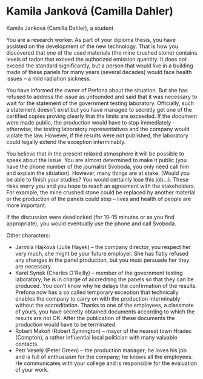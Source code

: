 # Kamila Janková (Camilla Dahler)

Kamila Janková (Camilla Dahler), a student

You are a research worker. As part of your diploma thesis, you have assisted on the development of the new technology. That is how you discovered that one of the used materials (the mine crushed stone) contains levels of radon that exceed the authorized emission quantity. It does not exceed the standard significantly, but a person that would live in a building made of these panels for many years (several decades) would face health issues – a mild radiation sickness.

You have informed the owner of Prefona about the situation. But she has refused to address the issue as unfounded and said that it was necessary to wait for the statement of the government testing laboratory. Officially, such a statement doesn’t exist but you have managed to secretly get one of the certified copies proving clearly that the limits are exceeded. If the document were made public, the production would have to stop immediately – otherwise, the testing laboratory representatives and the company would violate the law. However, if the results were not published, the laboratory could legally extend the exception interminably.

You believe that in the present relaxed atmosphere it will be possible to speak about the issue. You are almost determined to make it public (you have the phone number of the journalist Svoboda, you only need call him and explain the situation). However, many things are at stake. (Would you be able to finish your studies? You would certainly lose this job...). These risks worry you and you hope to reach an agreement with the stakeholders. For example, the mine crushed stone could be replaced by another material or the production of the panels could stop – lives and health of people are more important.

If the discussion were deadlocked (for 10–15 minutes or as you find appropriate), you would eventually use the phone and call Svoboda.

Other characters:

- Jarmila Hájková (Julie Hayek) – the company director, you respect her very much, she might be your future employer. She has flatly refused any changes in the panel production, but you must persuade her they are necessary.
- Karel Synek (Charles O'Reilly) – member of the government testing laboratory; he is in charge of accrediting the panels so that they can be produced. You don’t know why he delays the confirmation of the results. Prefona now has a so called temporary exception that technically enables the company to carry on with the production interminably without the accreditation. Thanks to one of the employees, a classmate of yours, you have secretly obtained documents according to which the results are not OK. After the publication of these documents the production would have to be terminated.
- Robert Makoň (Robert Symington) – mayor of the nearest town Hradec (Compton), a rather influential local politician with many valuable contacts.
- Petr Veselý (Peter Green) – the production manager; he loves his job and is full of enthusiasm for the company; he knows all the employees. He communicates with your college and is responsible for the evaluation of your work.
